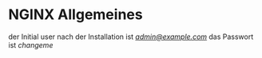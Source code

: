 # NGINX Allgemeines

der Initial user nach der Installation ist *admin@example.com* das Passwort ist *changeme*
